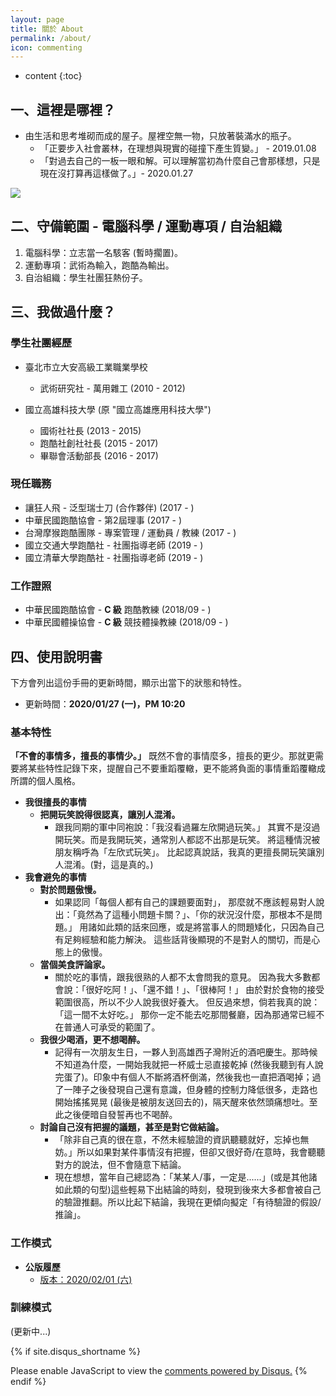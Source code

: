 ```yaml
---
layout: page
title: 關於 About
permalink: /about/
icon: commenting
---
```


* content
{:toc}


## 一、這裡是哪裡？
* 由生活和思考堆砌而成的屋子。屋裡空無一物，只放著裝滿水的瓶子。
	* 「正要步入社會叢林，在理想與現實的碰撞下產生質變。」 - 2019.01.08
	* 「對過去自己的一板一眼和解。可以理解當初為什麼自己會那樣想，只是現在沒打算再這樣做了。」- 2020.01.27

![](https://i.imgur.com/36TC0WC.jpg)




## 二、守備範圍 - 電腦科學 / 運動專項 / 自治組織
1. 電腦科學：立志當一名駭客 (暫時擱置)。
2. 運動專項：武術為輸入，跑酷為輸出。
3. 自治組織：學生社團狂熱份子。




## 三、我做過什麼？

### 學生社團經歷
* 臺北市立大安高級工業職業學校
	* 武術研究社 - 萬用雜工 (2010 - 2012)

* 國立高雄科技大學 (原 "國立高雄應用科技大學")
    * 國術社社長 (2013 - 2015)
    * 跑酷社創社社長 (2015 - 2017)
    * 畢聯會活動部長 (2016 - 2017)

### 現任職務
* 讓狂人飛 - 泛型瑞士刀 (合作夥伴) (2017 - )
* 中華民國跑酷協會 - 第2屆理事 (2017 - )
* 台灣摩猴跑酷團隊 - 專案管理 / 運動員 / 教練 (2017 - )
* 國立交通大學跑酷社 - 社團指導老師 (2019 - )
* 國立清華大學跑酷社 - 社團指導老師 (2019 - )

### 工作證照
* 中華民國跑酷協會 - **C 級** 跑酷教練 (2018/09 - )
* 中華民國體操協會 - **C 級** 競技體操教練 (2018/09 - )




## 四、使用說明書
下方會列出這份手冊的更新時間，顯示出當下的狀態和特性。
* 更新時間：**2020/01/27 (一)，PM 10:20**

### 基本特性
**「不會的事情多，擅長的事情少。」**
既然不會的事情麼多，擅長的更少。那就更需要將某些特性記錄下來，提醒自己不要重蹈覆轍，更不能將負面的事情重蹈覆轍成所謂的個人風格。

* **我很擅長的事情**
	* **把開玩笑說得很認真，讓別人混淆。**
		* 跟我同期的軍中同袍說：「我沒看過羅左欣開過玩笑。」
        其實不是沒過開玩笑。而是我開玩笑，通常別人都認不出那是玩笑。
        將這種情況被朋友稱呼為「左欣式玩笑」。
        比起認真說話，我真的更擅長開玩笑讓別人混淆。(對，這是真的。)
* **我會避免的事情**
	* **對於問題傲慢。**
        * 如果認同「每個人都有自己的課題要面對」，
        那麼就不應該輕易對人說出：「竟然為了這種小問題卡關？」、「你的狀況沒什麼，那根本不是問題。」
        用諸如此類的話來回應，或是將當事人的問題矮化，只因為自己有足夠經驗和能力解決。
        這些話背後顯現的不是對人的關切，而是心態上的傲慢。
	* **當個美食評論家。**
		* 關於吃的事情，跟我很熟的人都不太會問我的意見。
        因為我大多數都會說：「很好吃阿！」、「還不錯！」、「很棒阿！」
        由於對於食物的接受範圍很高，所以不少人說我很好養大。
        但反過來想，倘若我真的說：「這一間不太好吃。」
        那你一定不能去吃那間餐廳，因為那通常已經不在普通人可承受的範圍了。
	* **我很少喝酒，更不想喝醉。**
        * 記得有一次朋友生日，一夥人到高雄西子灣附近的酒吧慶生。那時候不知道為什麼，一開始我就把一杯威士忌直接乾掉 (然後我聽到有人說完蛋了)。印象中有個人不斷將酒杯倒滿，然後我也一直把酒喝掉；過了一陣子之後發現自己還有意識，但身體的控制力降低很多，走路也開始搖搖晃晃 (最後是被朋友送回去的)，隔天醒來依然頭痛想吐。至此之後便暗自發誓再也不喝醉。
	* **討論自己沒有把握的議題，甚至是對它做結論。**
        * 「除非自己真的很在意，不然未經驗證的資訊聽聽就好，忘掉也無妨。」所以如果對某件事情沒有把握，但卻又很好奇/在意時，我會聽聽對方的說法，但不會隨意下結論。
        * 現在想想，當年自己總認為：「某某人/事，一定是......」(或是其他諸如此類的句型)這些輕易下出結論的時刻，發現到後來大多都會被自己的驗證推翻。所以比起下結論，我現在更傾向擬定「有待驗證的假設/推論」。

### 工作模式
* **公版履歷**
	* [版本：2020/02/01 (六)](/collections/resume/20200201_color-resume.pdf)


### 訓練模式
(更新中...)




<!-- Comments -->

{% if site.disqus_shortname %}
<div id="disqus_thread"></div>
<script>
/**
* RECOMMENDED CONFIGURATION VARIABLES: EDIT AND UNCOMMENT THE SECTION BELOW TO INSERT DYNAMIC VALUES FROM YOUR PLATFORM OR CMS.
* LEARN WHY DEFINING THESE VARIABLES IS IMPORTANT: https://disqus.com/admin/universalcode/#configuration-variables
*/

var disqus_config = function () {
this.page.url = '{{ site.url }}{{ page.url }}'; // Replace PAGE_URL with your page's canonical URL variable
this.page.identifier = '{{ site.url }}{{ page.url }}'; // Replace PAGE_IDENTIFIER with your page's unique identifier variable
};

(function() { // DON'T EDIT BELOW THIS LINE
var d = document, s = d.createElement('script');

s.src = '//{{site.disqus_shortname}}.disqus.com/embed.js';

s.setAttribute('data-timestamp', +new Date());
(d.head || d.body).appendChild(s);
})();
</script>
<noscript>Please enable JavaScript to view the <a href="https://disqus.com/?ref_noscript" rel="nofollow">comments powered by Disqus.</a></noscript>
{% endif %}


<script>
/**
 * target _blank
 */
(function() {
    var aTags = document.querySelectorAll('.left a')
    for (var i = 0; i < aTags.length; i++) {
        aTags[i].setAttribute('target', '_blank')
    }

	}());
</script>